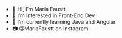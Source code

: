 - 👋 Hi, I’m Maria Faustt    
- 👀 I’m interested in Front-End Dev     
- 🌱 I’m currently learning Java and Angular
- 📷 @MariaFaustt on Instagram 

<!---
MariaLTN/MariaLTN is a ✨ special ✨ repository because its `README.md` (this file) appears on your GitHub profile.
You can click the Preview link to take a look at your changes.
--->
